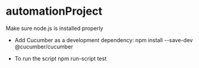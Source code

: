 # automationProject

Make sure node.js is installed properly

- Add Cucumber as a development dependency:
npm install --save-dev @cucumber/cucumber

- To run the script
npm run-script test
